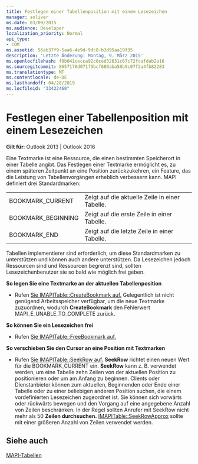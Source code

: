 ```yaml
---
title: Festlegen einer Tabellenposition mit einem Lesezeichen
manager: soliver
ms.date: 03/09/2015
ms.audience: Developer
localization_priority: Normal
api_type:
- COM
ms.assetid: 56ab37f9-5aa6-4e9d-9dc8-b3d95aa19f35
description: 'Letzte Änderung: Montag, 9. März 2015'
ms.openlocfilehash: f0b041cecca92c0ced32631c67c72fcafdab2a16
ms.sourcegitcommit: 8657170d071f9bcf680aba50b9c07f2a4fb82283
ms.translationtype: MT
ms.contentlocale: de-DE
ms.lasthandoff: 04/28/2019
ms.locfileid: "33422460"
---
```

# <a name="setting-a-table-position-with-a-bookmark"></a>Festlegen einer Tabellenposition mit einem Lesezeichen

  
  
**Gilt für**: Outlook 2013 | Outlook 2016 
  
Eine Textmarke ist eine Ressource, die einen bestimmten Speicherort in einer Tabelle angibt. Das Festlegen einer Textmarke ermöglicht es, zu einem späteren Zeitpunkt an eine Position zurückzukehren, ein Feature, das die Leistung von Tabellenvorgängen erheblich verbessern kann. MAPI definiert drei Standardmarken: 
  
|||
|:-----|:-----|
|BOOKMARK_CURRENT  <br/> |Zeigt auf die aktuelle Zeile in einer Tabelle.  <br/> |
|BOOKMARK_BEGINNING  <br/> |Zeigt auf die erste Zeile in einer Tabelle.  <br/> |
|BOOKMARK_END  <br/> |Zeigt auf die letzte Zeile in einer Tabelle.  <br/> |
   
Tabellen implementierer sind erforderlich, um diese Standardmarken zu unterstützen und können auch andere unterstützen. Da Lesezeichen jedoch Ressourcen sind und Ressourcen begrenzt sind, sollten Lesezeichenbenutzer sie so bald wie möglich frei geben. 
  
 **So legen Sie eine Textmarke an der aktuellen Tabellenposition**
  
- Rufen [Sie IMAPITable::CreateBookmark auf.](imapitable-createbookmark.md) Gelegentlich ist nicht genügend Arbeitsspeicher verfügbar, um die neue Textmarke zuzuordnen, wodurch **CreateBookmark** den Fehlerwert MAPI_E_UNABLE_TO_COMPLETE zurück. 
    
 **So können Sie ein Lesezeichen frei**
  
- Rufen [Sie IMAPITable::FreeBookmark auf.](imapitable-freebookmark.md)
    
 **So verschieben Sie den Cursor an eine Position mit Textmarken**
  
- Rufen [Sie IMAPITable::SeekRow auf.](imapitable-seekrow.md) **SeekRow** richtet einen neuen Wert für die BOOKMARK_CURRENT ein. **SeekRow** kann z. B. verwendet werden, um eine Tabelle zehn Zeilen von der aktuellen Position zu positionieren oder um am Anfang zu beginnen. Clients oder Dienstanbieter können zum aktuellen, Beginnenden oder Ende einer Tabelle oder zu einer beliebigen anderen Position suchen, die einem vordefinierten Lesezeichen zugeordnet ist. Sie können sich vorwärts oder rückwärts bewegen und den Vorgang auf eine angegebene Anzahl von Zeilen beschränken. In der Regel sollten Anrufer mit SeekRow nicht mehr als 50 **Zeilen durchsuchen.** [IMAPITable::SeekRowApprox](imapitable-seekrowapprox.md) sollte mit einer größeren Anzahl von Zeilen verwendet werden. 
    
## <a name="see-also"></a>Siehe auch



[MAPI-Tabellen](mapi-tables.md)

